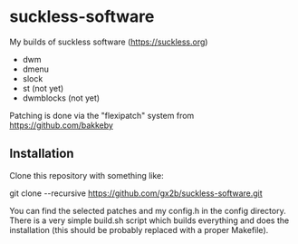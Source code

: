 # suckless-software
My builds of suckless software (https://suckless.org)
  - dwm
  - dmenu
  - slock
  - st (not yet)
  - dwmblocks (not yet)

Patching is done via the "flexipatch" system from https://github.com/bakkeby

## Installation

Clone this repository with something like:

git clone --recursive https://github.com/gx2b/suckless-software.git


You can find the selected patches and my config.h in the config directory.
There is a very simple build.sh script which builds everything and does the installation (this should be probably replaced with a proper Makefile).
